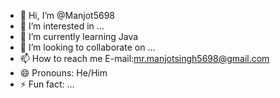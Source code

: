 - 👋 Hi, I’m @Manjot5698
- 👀 I’m interested in ...
- 🌱 I’m currently learning Java
- 💞️ I’m looking to collaborate on ...
- 📫 How to reach me E-mail:mr.manjotsingh5698@gmail.com
- 😄 Pronouns: He/Him
- ⚡ Fun fact: ...



